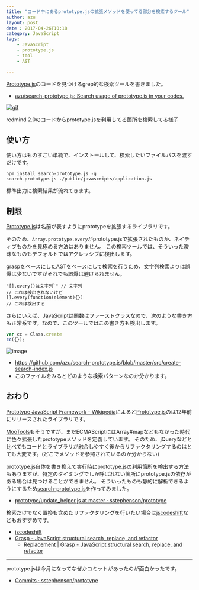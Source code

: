 ```yaml
---
title: "コード中にあるprototype.jsの拡張メソッドを使ってる部分を検索するツール"
author: azu
layout: post
date : 2017-04-26T10:18
category: JavaScript
tags:
    - JavaScript
    - prototype.js
    - tool
    - AST

---
```


[Prototype.js](http://prototypejs.org/ "Prototype")のコードを見つけるgrep的な検索ツールを書きました。

- [azu/search-prototype.js: Search usage of prototype.js in your codes.](https://github.com/azu/search-prototype.js "azu/search-prototype.js: Search usage of prototype.js in your codes.")

[![gif](https://media.giphy.com/media/l4FGDki3jhUbhGVSE/giphy.gif)](https://github.com/azu/search-prototype.js)

redmind 2.0のコードからprototype.jsを利用してる箇所を検索してる様子

## 使い方

使い方はものすごい単純で、インストールして、検索したいファイルパスを渡すだけです。

	npm install search-prototype.js -g
	search-prototype.js ./public/javascripts/application.js

標準出力に検索結果が流れてきます。

## 制限

[Prototype.js](http://prototypejs.org/ "Prototype")は名前が表すようにprototypeを拡張するライブラリです。

そのため、`Array.prototype.every`がprototype.jsで拡張されたものか、ネイティブものかを見極める方法はありません。
この検索ツールでは、そういった曖昧なものもデフォルトではアグレッシブに検出します。

[grasp](http://www.graspjs.com/ "grasp")をベースにしたASTをベースにして検索を行うため、文字列検索よりは誤爆は少ないですがそれでも誤爆は避けられません。

```
"[].every()は文字列`" // 文字列
// これは検出されないけど
[].every(function(element){})
// これは検出する
```

さらにいえば、JavaScriptは関数はファーストクラスなので、次のような書き方も正常系です。なので、このツールではこの書き方も検出します。

```js
var cc = Class.create
cc({});
```

![image](http://efcl.info/wp-content/uploads/2017/04/26-1493170126.png)

- <https://github.com/azu/search-prototype.js/blob/master/src/create-search-index.js>
- このファイルをみるとどのような検索パターンなのか分かります。

## おわり

[Prototype JavaScript Framework - Wikipedia](https://en.wikipedia.org/wiki/Prototype_JavaScript_Framework "Prototype JavaScript Framework - Wikipedia")によると[Prototype.js](http://prototypejs.org/ "Prototype")のは12年前にリリースされたライブラリです。

[MooTools](https://mootools.net/ "MooTools")もそうですが、まだECMAScriptにはArray#mapなどもなかった時代に色々拡張したprototypeメソッドを定義しています。
そのため、jQueryなどと比べてもコードとライブラリが融合しやすく後からリファクタリングするのはとても大変です。(どこでメソッドを参照されているのか分からない)

prototype.js自体を書き換えて実行時にprototype.jsの利用箇所を検出する方法もありますが、特定のタイミングでしか呼ばれない箇所にprototype.jsの依存がある場合は見つけることができません。
そういったものも静的に解析できるようにするため[search-prototype.js](https://github.com/azu/search-prototype.js "search-prototype.js")を作ってみました。

- [prototype/update_helper.js at master · sstephenson/prototype](https://github.com/sstephenson/prototype/blob/master/ext/update_helper/update_helper.js "prototype/update_helper.js at master · sstephenson/prototype")

検索だけでなく置換も含めたリファクタリングを行いたい場合は[jscodeshift](https://github.com/facebook/jscodeshift "jscodeshift")などもおすすめです。

- [jscodeshift](https://github.com/facebook/jscodeshift "jscodeshift")
- [Grasp - JavaScript structural search, replace, and refactor](http://www.graspjs.com/ "Grasp - JavaScript structural search, replace, and refactor")
	- [Replacement | Grasp - JavaScript structural search, replace, and refactor](http://www.graspjs.com/docs/replace/ "Replacement | Grasp - JavaScript structural search, replace, and refactor")


----

prototype.jsは今月になってなぜかコミットがあったのが面白かったです。

- [Commits · sstephenson/prototype](https://github.com/sstephenson/prototype/commits/master "Commits · sstephenson/prototype")